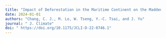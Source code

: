```yaml
---
title: "Impact of Deforestation in the Maritime Continent on the Madden–Julian Oscillation"
date: 2024-01-01
authors: "Chang, C. J., M. Lo, W. Tseng, Y.-C. Tsai, and J. Yu"
journal: " J. Climate"
doi: " https://doi.org/10.1175/JCLI-D-22-0746.1"
---
```

